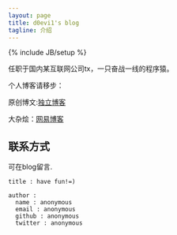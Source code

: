 ```yaml
---
layout: page
title: d0evi1's blog 
tagline: 介绍 
---
```

{% include JB/setup %}

任职于国内某互联网公司tx，一只奋战一线的程序猿。

个人博客请移步： 

原创博文:[独立博客](http://cool.sinaapp.com)
  
大杂烩：[网易博客](http://wangjunle23.blog.163.com)


## 联系方式 

可在blog留言.
    
    title : have fun!=)
    
    author :
      name : anonymous 
      email : anonymous 
      github : anonymous 
      twitter : anonymous 

